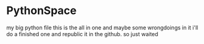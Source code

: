 # PythonSpace
my big python file
this is the all in one 
and maybe some wrongdoings in it
i'll do a finished one and republic it in the github.
so just waited 
